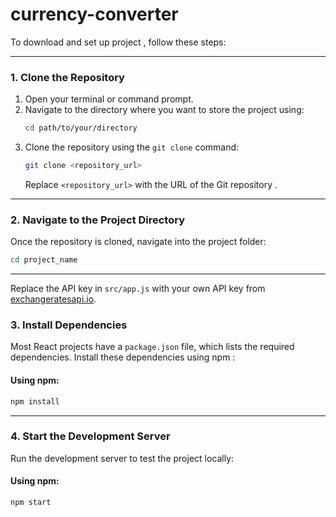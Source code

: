 # currency-converter

To download and set up project , follow these steps:

---

### **1. Clone the Repository**
1. Open your terminal or command prompt.
2. Navigate to the directory where you want to store the project using:
   ```bash
   cd path/to/your/directory
   ```
3. Clone the repository using the `git clone` command:
   ```bash
   git clone <repository_url>
   ```
   Replace `<repository_url>` with the URL of the Git repository .

---

### **2. Navigate to the Project Directory**
Once the repository is cloned, navigate into the project folder:
```bash
cd project_name
```

---
Replace the API key in `src/app.js` with your own API key from [exchangeratesapi.io](https://exchangeratesapi.io/).
### **3. Install Dependencies**
Most React projects have a `package.json` file, which lists the required dependencies. Install these dependencies using npm :

#### Using npm:
```bash
npm install
```



---

### **4. Start the Development Server**
Run the development server to test the project locally:

#### Using npm:
```bash
npm start
```




